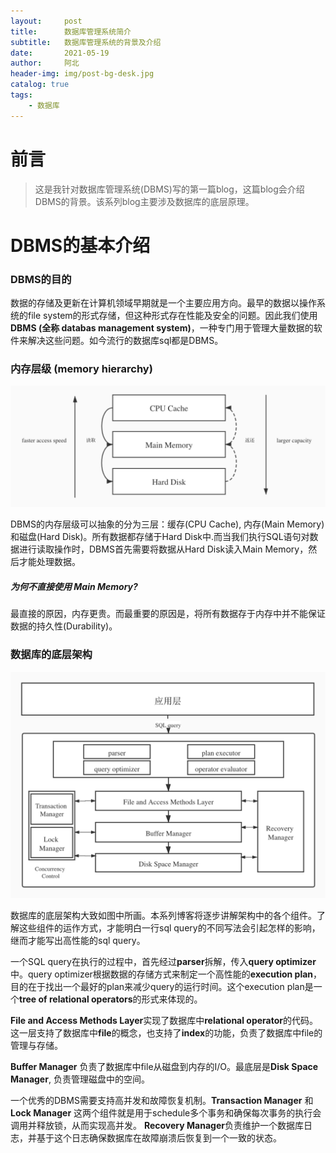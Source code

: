 ```yaml
---
layout:     post
title:      数据库管理系统简介
subtitle:   数据库管理系统的背景及介绍
date:       2021-05-19
author:     阿北
header-img: img/post-bg-desk.jpg
catalog: true
tags:
    - 数据库
---
```


# 前言

>这是我针对数据库管理系统(DBMS)写的第一篇blog，这篇blog会介绍DBMS的背景。该系列blog主要涉及数据库的底层原理。

# DBMS的基本介绍

### DBMS的目的

数据的存储及更新在计算机领域早期就是一个主要应用方向。最早的数据以操作系统的file system的形式存储，但这种形式存在性能及安全的问题。因此我们使用 **DBMS (全称 databas management system)**，一种专门用于管理大量数据的软件来解决这些问题。如今流行的数据库sql都是DBMS。


### 内存层级 (memory hierarchy)

![](https://github.com/Anorth1997/anorth1997.github.io/blob/master/img/memory-hierarchy.jpeg?raw=true)

DBMS的内存层级可以抽象的分为三层：缓存(CPU Cache), 内存(Main Memory)和磁盘(Hard Disk)。所有数据都存储于Hard Disk中.而当我们执行SQL语句对数据进行读取操作时，DBMS首先需要将数据从Hard Disk读入Main Memory，然后才能处理数据。

##### 为何不直接使用 Main Memory?

最直接的原因，内存更贵。而最重要的原因是，将所有数据存于内存中并不能保证数据的持久性(Durability)。

### 数据库的底层架构

![](https://github.com/Anorth1997/anorth1997.github.io/blob/master/img/dbms-structure.jpeg?raw=structure)

数据库的底层架构大致如图中所画。本系列博客将逐步讲解架构中的各个组件。了解这些组件的运作方式，才能明白一行sql query的不同写法会引起怎样的影响，继而才能写出高性能的sql query。

一个SQL query在执行的过程中，首先经过**parser**拆解，传入**query optimizer**中。query optimizer根据数据的存储方式来制定一个高性能的**execution plan**，目的在于找出一个最好的plan来减少query的运行时间。这个execution plan是一个**tree of relational operators**的形式来体现的。

**File and Access Methods Layer**实现了数据库中**relational operator**的代码。这一层支持了数据库中**file**的概念，也支持了**index**的功能，负责了数据库中file的管理与存储。

**Buffer Manager** 负责了数据库中file从磁盘到内存的I/O。最底层是**Disk Space Manager**, 负责管理磁盘中的空间。

一个优秀的DBMS需要支持高并发和故障恢复机制。**Transaction Manager** 和 **Lock Manager** 这两个组件就是用于schedule多个事务和确保每次事务的执行会调用并释放锁，从而实现高并发。 **Recovery Manager**负责维护一个数据库日志，并基于这个日志确保数据库在故障崩溃后恢复到一个一致的状态。
